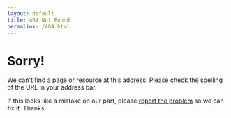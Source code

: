 ```yaml
---
layout: default
title: 404 Not Found
permalink: /404.html
---
```


Sorry!
======

We can't find a page or resource at this address. Please check the spelling of
the URL in your address bar.

If this looks like a mistake on our part, please
[report the problem](/doc/reporting-bugs/) so we can fix it. Thanks!
